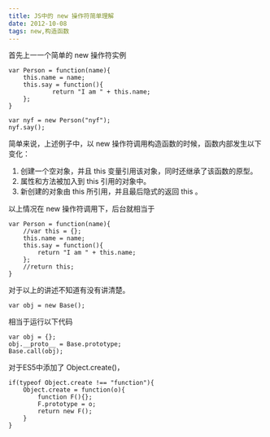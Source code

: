 ```yaml
---
title: JS中的 new 操作符简单理解
date: 2012-10-08
tags: new,构造函数
---
```


首先上一一个简单的 new 操作符实例

```
var Person = function(name){
    this.name = name;
    this.say = function(){
            return "I am " + this.name;
    };
}

var nyf = new Person("nyf");
nyf.say();
```

简单来说，上述例子中，以 new 操作符调用构造函数的时候，函数内部发生以下变化：

1.  创建一个空对象，并且 this 变量引用该对象，同时还继承了该函数的原型。
2.  属性和方法被加入到 this 引用的对象中。
3.  新创建的对象由 this 所引用，并且最后隐式的返回 this 。

以上情况在 new 操作符调用下，后台就相当于

```
var Person = function(name){
    //var this = {};
    this.name = name;
    this.say = function(){
        return "I am " + this.name;
    };
    //return this;
}
```

对于以上的讲述不知道有没有讲清楚。

```
var obj = new Base();
```

相当于运行以下代码

```
var obj = {};
obj.__proto__ = Base.prototype;
Base.call(obj);
```

对于ES5中添加了 Object.create()，

```
if(typeof Object.create !== "function"){
    Object.create = function(o){
        function F(){};
        F.prototype = o;
        return new F();
    }
}
```